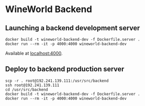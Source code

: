 # WineWorld Backend

## Launching a backend development server

```console
docker build -t wineworld-backend-dev -f Dockerfile.server .
docker run --rm -it -p 4000:4000 wineworld-backend-dev
```

Available at [localhost:4000](localhost:4000).

## Deploy to backend production server

```console
scp -r . root@192.241.139.111:/usr/src/backend
ssh root@192.241.139.111
cd /usr/src/backend
docker build -t wineworld-backend-dev -f Dockerfile.server .
docker run --rm -it -p 4000:4000 wineworld-backend-dev
```
